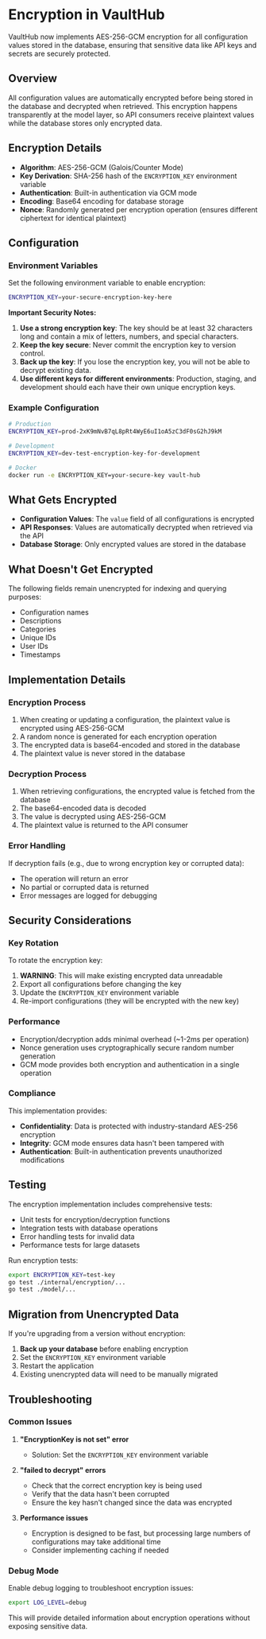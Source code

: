 # Encryption in VaultHub

VaultHub now implements AES-256-GCM encryption for all configuration values stored in the database, ensuring that sensitive data like API keys and secrets are securely protected.

## Overview

All configuration values are automatically encrypted before being stored in the database and decrypted when retrieved. This encryption happens transparently at the model layer, so API consumers receive plaintext values while the database stores only encrypted data.

## Encryption Details

- **Algorithm**: AES-256-GCM (Galois/Counter Mode)
- **Key Derivation**: SHA-256 hash of the `ENCRYPTION_KEY` environment variable
- **Authentication**: Built-in authentication via GCM mode
- **Encoding**: Base64 encoding for database storage
- **Nonce**: Randomly generated per encryption operation (ensures different ciphertext for identical plaintext)

## Configuration

### Environment Variables

Set the following environment variable to enable encryption:

```bash
ENCRYPTION_KEY=your-secure-encryption-key-here
```

**Important Security Notes:**

1. **Use a strong encryption key**: The key should be at least 32 characters long and contain a mix of letters, numbers, and special characters.
2. **Keep the key secure**: Never commit the encryption key to version control.
3. **Back up the key**: If you lose the encryption key, you will not be able to decrypt existing data.
4. **Use different keys for different environments**: Production, staging, and development should each have their own unique encryption keys.

### Example Configuration

```bash
# Production
ENCRYPTION_KEY=prod-2xK9mNvB7qL8pRt4WyE6uI1oA5zC3dF0sG2hJ9kM

# Development
ENCRYPTION_KEY=dev-test-encryption-key-for-development

# Docker
docker run -e ENCRYPTION_KEY=your-secure-key vault-hub
```

## What Gets Encrypted

- **Configuration Values**: The `value` field of all configurations is encrypted
- **API Responses**: Values are automatically decrypted when retrieved via the API
- **Database Storage**: Only encrypted values are stored in the database

## What Doesn't Get Encrypted

The following fields remain unencrypted for indexing and querying purposes:

- Configuration names
- Descriptions
- Categories
- Unique IDs
- User IDs
- Timestamps

## Implementation Details

### Encryption Process

1. When creating or updating a configuration, the plaintext value is encrypted using AES-256-GCM
2. A random nonce is generated for each encryption operation
3. The encrypted data is base64-encoded and stored in the database
4. The plaintext value is never stored in the database

### Decryption Process

1. When retrieving configurations, the encrypted value is fetched from the database
2. The base64-encoded data is decoded
3. The value is decrypted using AES-256-GCM
4. The plaintext value is returned to the API consumer

### Error Handling

If decryption fails (e.g., due to wrong encryption key or corrupted data):

- The operation will return an error
- No partial or corrupted data is returned
- Error messages are logged for debugging

## Security Considerations

### Key Rotation

To rotate the encryption key:

1. **WARNING**: This will make existing encrypted data unreadable
2. Export all configurations before changing the key
3. Update the `ENCRYPTION_KEY` environment variable
4. Re-import configurations (they will be encrypted with the new key)

### Performance

- Encryption/decryption adds minimal overhead (~1-2ms per operation)
- Nonce generation uses cryptographically secure random number generation
- GCM mode provides both encryption and authentication in a single operation

### Compliance

This implementation provides:

- **Confidentiality**: Data is protected with industry-standard AES-256 encryption
- **Integrity**: GCM mode ensures data hasn't been tampered with
- **Authentication**: Built-in authentication prevents unauthorized modifications

## Testing

The encryption implementation includes comprehensive tests:

- Unit tests for encryption/decryption functions
- Integration tests with database operations
- Error handling tests for invalid data
- Performance tests for large datasets

Run encryption tests:

```bash
export ENCRYPTION_KEY=test-key
go test ./internal/encryption/...
go test ./model/...
```

## Migration from Unencrypted Data

If you're upgrading from a version without encryption:

1. **Back up your database** before enabling encryption
2. Set the `ENCRYPTION_KEY` environment variable
3. Restart the application
4. Existing unencrypted data will need to be manually migrated

## Troubleshooting

### Common Issues

1. **"EncryptionKey is not set" error**
   - Solution: Set the `ENCRYPTION_KEY` environment variable

2. **"failed to decrypt" errors**
   - Check that the correct encryption key is being used
   - Verify that the data hasn't been corrupted
   - Ensure the key hasn't changed since the data was encrypted

3. **Performance issues**
   - Encryption is designed to be fast, but processing large numbers of configurations may take additional time
   - Consider implementing caching if needed

### Debug Mode

Enable debug logging to troubleshoot encryption issues:

```bash
export LOG_LEVEL=debug
```

This will provide detailed information about encryption operations without exposing sensitive data. 
